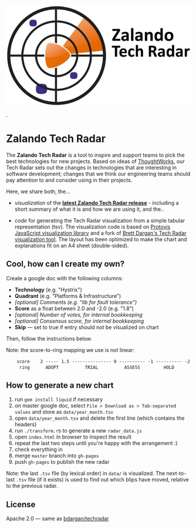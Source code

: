 ![ZalandoTechRadar icon](ZalandoTechRadar-Logo-medium.jpg)   

.

# Zalando Tech Radar

The **Zalando Tech Radar** is a tool to inspire and support teams to pick the best technologies for new projects. Based on ideas of [ThoughtWorks](https://www.thoughtworks.com/radar), our Tech Radar sets out the changes in technologies that are interesting in software development; changes that we think our engineering teams should pay attention to and consider using in their projects.

Here, we share both, the...

* *visualization* of the **[latest Zalando Tech Radar release](http://zalando.github.io/tech-radar/)** - including a short summary of what it is and how we are using it, and the..

* *code* for generating the Tech Radar visualization from a simple tabular representation (tsv). The visualization code is based on [Protovis JavaScript visualization library](http://mbostock.github.io/protovis/) and a fork of [Brett Dargan's Tech Radar visualization tool](https://github.com/bdargan/techradar). The layout has been optimized to make the chart and explanations fit on an A4 sheet (double-sided).


## Cool, how can I create my own?

Create a google doc with the following columns:

* **Technology** (e.g. "Hystrix")
* **Quadrant** (e.g. "Platforms & Infrastructure")
* *[optional] Comments (e.g. "lib for fault tolerance")* 
* **Score** as a float between 2.0 and -2.0 (e.g. "1.8")
* *[optional] Number of votes, for internal bookkeeping*
* *[optional] Consensus score, for internal bookkeeping*
* **Skip** &mdash; set to true if entry should not be visualized on chart

Then, follow the instructions below.

Note: the score-to-ring mapping we use is not linear:

		score    2 ----- 1.5 --------------- 0 ---------- -1 ---------- -2
	  	 ring      ADOPT          TRIAL          ASSESS         HOLD

## How to generate a new chart

1. run `gem install liquid` if necessary
1. on master google doc, select `File > Download as > Tab-separated values` and store as `data/year_month.tsv`
1. open `data/year_month.tsv` and delete the first line (which contains the headers)
1. run `./transform.rb` to generate a new `radar_data.js`
1. open `index.html` in browser to inspect the result
1. repeat the last two steps until you're happy with the arrangement :)
1. check everything in
1. merge `master` branch into `gh-pages`
1. push `gh-pages` to publish the new radar 

Note: the last `.tsv` file (by lexical order) in `data/` is visualized. The next-to-last `.tsv` file (if it exists) is used to find out which blips have moved, relative to the previous radar.

## License
Apache 2.0 &mdash; same as [bdargan/techradar](https://github.com/bdargan/techradar)





